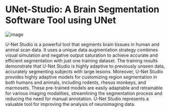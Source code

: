 # UNet-Studio: A Brain Segmentation Software Tool using UNet
 
![image](https://user-images.githubusercontent.com/275569/233228920-b0bee64b-8bc1-4d56-b139-0dea185f8777.png)


U-Net Studio is a powerful tool that segments brain tissues in human and animal scan data. It uses a unique data augmentation strategy combines visual simulation and negative output saturation to achieve accurate and efficient segmentation with just one training dataset. The training results demonstrate that U-Net Studio is highly adaptive to previously unseen data, accurately segmenting subjects with large lesions. Moreover, U-Net Studio provides highly adaptive models for customizing region segmentation in both humans and animals, including rodents, rhesus monkeys, and marmosets. These pre-trained models are easily adaptable and retrainable for various imaging modalities, streamlining the segmentation process and reducing the need for manual annotation. U-Net Studio represents a valuable tool for improving the analysis of neuroimaging data.

